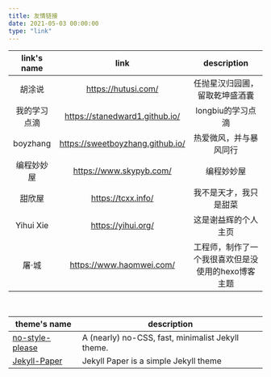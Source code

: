 ```yaml
---
title: 友情链接
date: 2021-05-03 00:00:00
type: "link"
---
```


|     link's name     |               link               |                    description                     |
| :----------: | :------------------------------: | :------------------------------------------------: |
|    胡涂说    |       https://hutusi.com/        |           任抛星汉归园圃，留取乾坤盛酒囊           |
| 我的学习点滴 |  https://stanedward1.github.io/  |                 longbiu的学习点滴                  |
|   boyzhang   | https://sweetboyzhang.github.io/ |               热爱微风，并与暴风同行               |
|  编程妙妙屋  |     https://www.skypyb.com/      |                     编程妙妙屋                     |
|    甜欣屋    |        https://tcxx.info/        |               我不是天才，我只是甜菜               |
|  Yihui Xie   |        https://yihui.org/        |                这是谢益辉的个人主页                |
|    屠·城     |     https://www.haomwei.com/     | 工程师，制作了一个我很喜欢但是没使用的hexo博客主题 |

<br>

| theme's name                                                 | description                                       |
| ------------------------------------------------------------ | ------------------------------------------------- |
| [no-style-please](https://github.com/riggraz/no-style-please) | A (nearly) no-CSS, fast, minimalist Jekyll theme. |
| [Jekyll-Paper](https://github.com/ghosind/Jekyll-Paper)      | Jekyll Paper is a simple Jekyll theme             |
